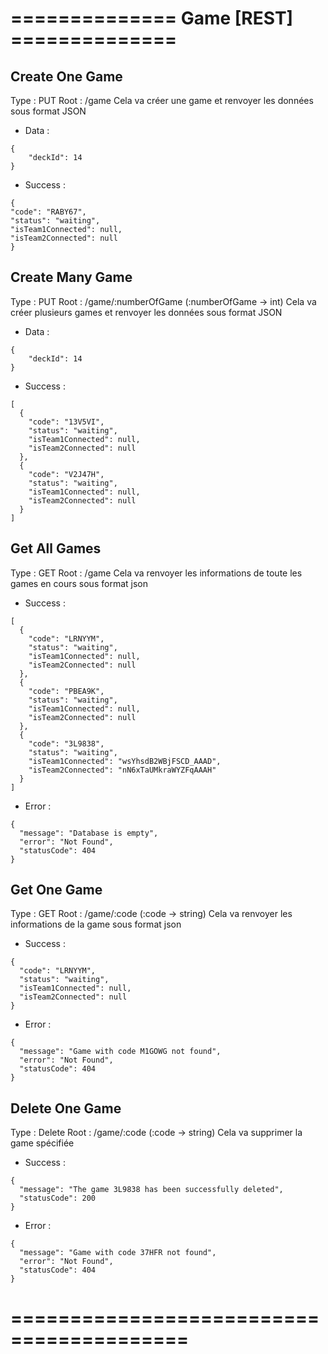 # ============== Game [REST] ==============

## Create One Game 
Type : PUT
Root : /game
Cela va créer une game et renvoyer les données sous format JSON
- Data : 
```
{
    "deckId": 14
}
```
- Success :
```
{
"code": "RABY67",
"status": "waiting",
"isTeam1Connected": null,
"isTeam2Connected": null
}
```


## Create Many Game 
Type : PUT
Root : /game/:numberOfGame
(:numberOfGame -> int)
Cela va créer plusieurs games et renvoyer les données sous format JSON
- Data : 
```
{
    "deckId": 14
}
```
- Success :
```
[
  {
    "code": "13V5VI",
    "status": "waiting",
    "isTeam1Connected": null,
    "isTeam2Connected": null
  },
  {
    "code": "V2J47H",
    "status": "waiting",
    "isTeam1Connected": null,
    "isTeam2Connected": null
  }
]
```


## Get All Games
Type : GET
Root : /game
Cela va renvoyer les informations de toute les games en cours sous format json
- Success : 
```
[
  {
    "code": "LRNYYM",
    "status": "waiting",
    "isTeam1Connected": null,
    "isTeam2Connected": null
  },
  {
    "code": "PBEA9K",
    "status": "waiting",
    "isTeam1Connected": null,
    "isTeam2Connected": null
  },
  {
    "code": "3L9838",
    "status": "waiting",
    "isTeam1Connected": "wsYhsdB2WBjFSCD_AAAD",
    "isTeam2Connected": "nN6xTaUMkraWYZFqAAAH"
  }
]
```

- Error : 
```
{
  "message": "Database is empty",
  "error": "Not Found",
  "statusCode": 404
}
```


## Get One Game 
Type : GET
Root : /game/:code
(:code -> string)
Cela va renvoyer les informations de la game sous format json
- Success :
```
{
  "code": "LRNYYM",
  "status": "waiting",
  "isTeam1Connected": null,
  "isTeam2Connected": null
}
```

- Error : 
```
{
  "message": "Game with code M1GOWG not found",
  "error": "Not Found",
  "statusCode": 404
}
```


## Delete One Game 
Type : Delete
Root : /game/:code
(:code -> string)
Cela va supprimer la game spécifiée
- Success :
```
{
  "message": "The game 3L9838 has been successfully deleted",
  "statusCode": 200
}
```

- Error :
```
{
  "message": "Game with code 37HFR not found",
  "error": "Not Found",
  "statusCode": 404
}
```
# =========================================